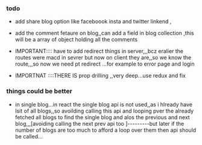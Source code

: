 ### todo
- add share blog option like faceboook insta and twitter linkend ,

- add the comment fetaure on blog,,can add a field in blog collection ,this will be a array of object holding all the comments 

- IMPORTANT:::: have to add redirect things in server,,,bcz eralier the routes were macd in sevrer but now on client they are,,so we know the route,,,so now we need pt redirect ...for example to error page and login


- IMPORTNAT ::::THERE IS prop drilling ,,very deep...use redux and fix



### things could be better
- in single blog...in react the single blog api is not used,,as i hlready have lsit of all blogs,,so avoilding calling this api and looping pver the already fetched all blogs to find the single blog and alos the previous and next blog,,,[avoiding calling the next prev api too ]---------but later if the number of blogs are too much to afford a loop over them then api should be called...